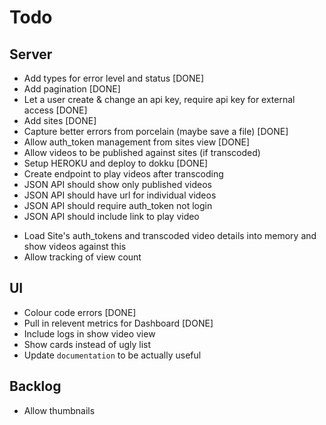 # Todo

## Server

- Add types for error level and status [DONE]
- Add pagination [DONE]
- Let a user create & change an api key, require api key for external access [DONE]
- Add sites [DONE]
- Capture better errors from porcelain (maybe save a file) [DONE]
- Allow auth_token management from sites view [DONE]
- Allow videos to be published against sites (if transcoded)
- Setup HEROKU and deploy to dokku [DONE]
- Create endpoint to play videos after transcoding
- JSON API should show only published videos
- JSON API should have url for individual videos
- JSON API should require auth_token not login
- JSON API should include link to play video

* Load Site's auth_tokens and transcoded video details into memory and show videos against this
* Allow tracking of view count

## UI

- Colour code errors [DONE]
- Pull in relevent metrics for Dashboard [DONE]
- Include logs in show video view
- Show cards instead of ugly list
- Update `documentation` to be actually useful

## Backlog

- Allow thumbnails
